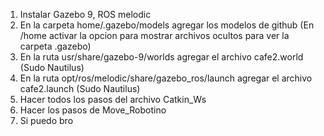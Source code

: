 1. Instalar Gazebo 9, ROS melodic
2. En la carpeta home/.gazebo/models agregar los modelos de github (En /home activar la opcion para mostrar archivos ocultos para ver la carpeta .gazebo)
3. En la ruta usr/share/gazebo-9/worlds agregar el archivo cafe2.world  (Sudo Nautilus)
4. En la ruta opt/ros/melodic/share/gazebo_ros/launch agregar el archivo cafe2.launch (Sudo Nautilus)
5. Hacer todos los pasos del archivo Catkin_Ws
6. Hacer los pasos de Move_Robotino
7. Si puedo bro
